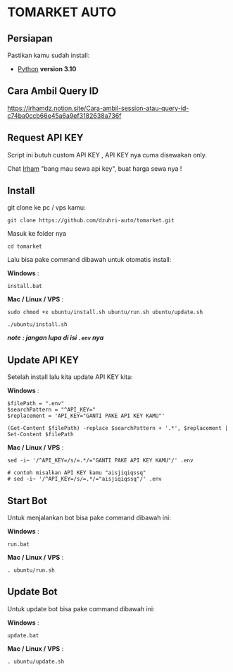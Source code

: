# TOMARKET AUTO

## Persiapan

Pastikan kamu sudah install:

- [Python](https://www.python.org/downloads/release/python-31014/) **version 3.10**

## Cara Ambil Query ID

<https://irhamdz.notion.site/Cara-ambil-session-atau-query-id-c74ba0ccb66e45a6a9ef3182638a736f>

## Request API KEY

Script ini butuh custom API KEY , API KEY nya cuma disewakan only.

Chat [Irham](https://t.me/irhamdz) "bang mau sewa api key", buat harga sewa nya !

## Install

git clone ke pc / vps kamu:

```shell
git clone https://github.com/dzuhri-auto/tomarket.git
```

Masuk ke folder nya

```shell
cd tomarket
```

Lalu bisa pake command dibawah untuk otomatis install:

**Windows** :

```shell
install.bat
```

**Mac / Linux / VPS** :

```shell
sudo chmod +x ubuntu/install.sh ubuntu/run.sh ubuntu/update.sh
```

```shell
./ubuntu/install.sh
```

***note : jangan lupa di isi `.env` nya***

## Update API KEY

Setelah install lalu kita update API KEY kita:

**Windows** :

```shell
$filePath = ".env"
$searchPattern = "^API_KEY="
$replacement = 'API_KEY="GANTI PAKE API KEY KAMU"'

(Get-Content $filePath) -replace $searchPattern + '.*', $replacement | Set-Content $filePath
```

**Mac / Linux / VPS** :

```shell
sed -i~ '/^API_KEY=/s/=.*/="GANTI PAKE API KEY KAMU"/' .env

# contoh misalkan API KEY kamu "aisjiqiqssq"
# sed -i~ '/^API_KEY=/s/=.*/="aisjiqiqssq"/' .env
```

## Start Bot

Untuk menjalankan bot bisa pake command dibawah ini:

**Windows** :

```shell
run.bat
```

**Mac / Linux / VPS** :

```shell
. ubuntu/run.sh
```

## Update Bot

Untuk update bot bisa pake command dibawah ini:

**Windows** :

```shell
update.bat
```

**Mac / Linux / VPS** :

```shell
. ubuntu/update.sh
```
